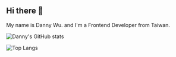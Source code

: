 
## Hi there 👋
My name is Danny Wu. and I'm a Frontend Developer from Taiwan.

![Danny's GitHub stats](https://github-readme-stats.vercel.app/api?username=danny101201&show_icons=true&count_private=true&hide=contribs)

![Top Langs](https://github-readme-stats.vercel.app/api/top-langs/?username=rayatn1011&layout=compact)
